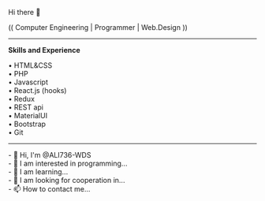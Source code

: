 Hi there 👋
<p> (( Computer Engineering | Programmer | Web.Design )) </p>
<hr />
<p><b>Skills and Experience</b> <br /></p>
•	HTML&CSS <br />
• PHP <br />
•	Javascript <br />
•	React.js (hooks) <br />
•	Redux <br />
•	REST api <br />
•	MaterialUI <br />
•	Bootstrap <br />
•	Git <br />

<hr />
- 👋 Hi, I'm @ALI736-WDS <br />
- 👀 I am interested in programming... <br />
- 🌱 I am learning... <br />
- 💞️ I am looking for cooperation in... <br />
- 📫 How to contact me... <br />

<!---
ALI736-WDS/ALI736-WDS is a ✨ special ✨ repository because its `README.md` (this file) appears on your GitHub profile.
You can click the Preview link to take a look at your changes.
--->
